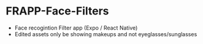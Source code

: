 # FRAPP-Face-Filters
- Face recogintion Filter app (Expo / React Native)
- Edited assets only be showing makeups and not eyeglasses/sunglasses
